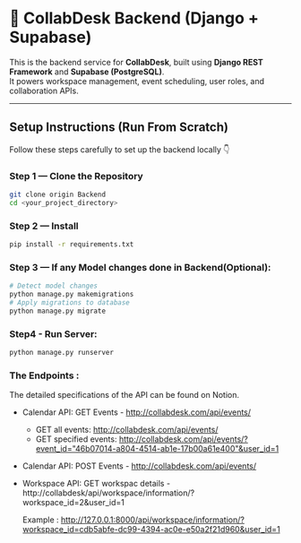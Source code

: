 # 🧠 CollabDesk Backend (Django + Supabase)

This is the backend service for **CollabDesk**, built using **Django REST Framework** and **Supabase (PostgreSQL)**.  
It powers workspace management, event scheduling, user roles, and collaboration APIs.

---

## Setup Instructions (Run From Scratch)

Follow these steps carefully to set up the backend locally 👇

### Step 1 — Clone the Repository
```bash
git clone origin Backend
cd <your_project_directory>
```
### Step 2 — Install
```bash
pip install -r requirements.txt
```
### Step 3 — If any Model changes done in Backend(Optional):
```bash
# Detect model changes
python manage.py makemigrations
# Apply migrations to database
python manage.py migrate
```

### Step4 - Run Server:
```bash
python manage.py runserver
```

### The Endpoints :
The detailed specifications of the API can be found on Notion.
- Calendar API: GET Events - http://collabdesk.com/api/events/
    - GET all events: http://collabdesk.com/api/events/
    - GET specified events: http://collabdesk.com/api/events/?event_id="46b07014-a804-4514-ab1e-17b00a61e400"&user_id=1
- Calendar API: POST Events - http://collabdesk.com/api/events/
- Workspace API: GET workspac details - http://collabdesk/api/workspace/information/?workspace_id=2&user_id=1

    Example : http://127.0.0.1:8000/api/workspace/information/?workspace_id=cdb5abfe-dc99-4394-ac0e-e50a2f21d960&user_id=1

